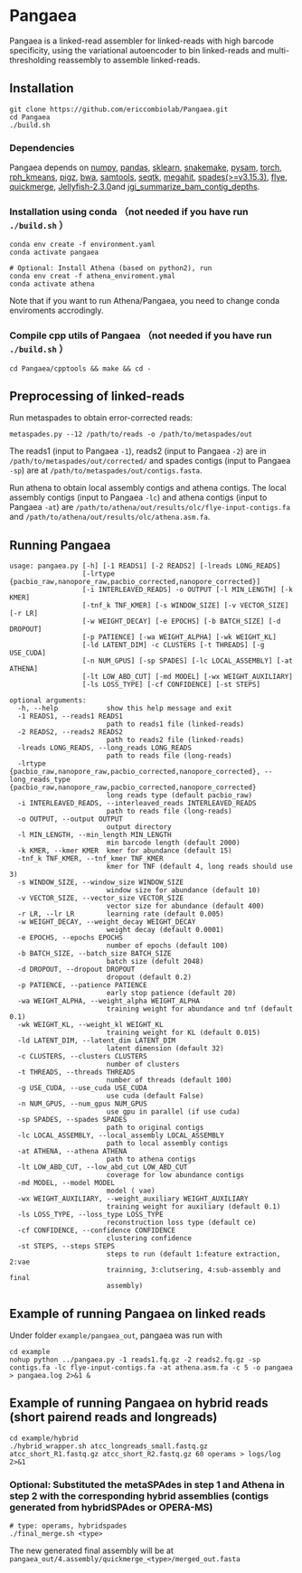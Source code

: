 # Pangaea
Pangaea is a linked-read assembler for linked-reads with high barcode specificity, using the variational autoencoder to bin linked-reads and multi-thresholding reassembly to assemble linked-reads.

## Installation
```
git clone https://github.com/ericcombiolab/Pangaea.git
cd Pangaea
./build.sh
```
### Dependencies
Pangaea depends on [numpy](https://numpy.org/install/), [pandas](https://pandas.pydata.org/docs/getting_started/install.html), [sklearn](https://scikit-learn.org/stable/install.html), [snakemake](https://snakemake.readthedocs.io/en/stable/getting_started/installation.html), [pysam](https://pysam.readthedocs.io/en/latest/installation.html), [torch](https://pytorch.org/get-started/locally/), [rph_kmeans](https://github.com/tinglabs/rph_kmeans), [pigz](https://zlib.net/pigz/), [bwa](https://github.com/lh3/bwa), [samtools](https://github.com/samtools/samtools), [seqtk](https://github.com/lh3/seqtk), [megahit](https://github.com/voutcn/megahit), [spades(>=v3.15.3)](https://github.com/ablab/spades), [flye](https://github.com/fenderglass/Flye), [quickmerge](https://github.com/mahulchak/quickmerge), [Jellyfish-2.3.0](https://github.com/gmarcais/Jellyfish)and [jgi_summarize_bam_contig_depths](https://bitbucket.org/berkeleylab/metabat/src/master/).

### Installation using conda （not needed if you have run ```./build.sh``` ）
```
conda env create -f environment.yaml
conda activate pangaea

# Optional: Install Athena (based on python2), run  
conda env creat -f athena_enviroment.ymal
conda activate athena
```
Note that if you want to run Athena/Pangaea, you need to change conda enviroments accrodingly. 

### Compile cpp utils of Pangaea （not needed if you have run ```./build.sh``` ）
```
cd Pangaea/cpptools && make && cd -
```

## Preprocessing of linked-reads
Run metaspades to obtain error-corrected reads:
```
metaspades.py --12 /path/to/reads -o /path/to/metaspades/out
```
The reads1 (input to Pangaea ```-1```), reads2 (input to Pangaea ```-2```) are in ```/path/to/metaspades/out/corrected/``` and spades contigs (input to Pangaea ```-sp```) are at ```/path/to/metaspades/out/contigs.fasta```.

Run athena to obtain local assembly contigs and athena contigs. The local assembly contigs (input to Pangaea ```-lc```) and athena contigs (input to Pangaea ```-at```) are ```/path/to/athena/out/results/olc/flye-input-contigs.fa``` and ```/path/to/athena/out/results/olc/athena.asm.fa```.
## Running Pangaea
```
usage: pangaea.py [-h] [-1 READS1] [-2 READS2] [-lreads LONG_READS]
                  [-lrtype {pacbio_raw,nanopore_raw,pacbio_corrected,nanopore_corrected}]
                  [-i INTERLEAVED_READS] -o OUTPUT [-l MIN_LENGTH] [-k KMER]
                  [-tnf_k TNF_KMER] [-s WINDOW_SIZE] [-v VECTOR_SIZE] [-r LR]
                  [-w WEIGHT_DECAY] [-e EPOCHS] [-b BATCH_SIZE] [-d DROPOUT]
                  [-p PATIENCE] [-wa WEIGHT_ALPHA] [-wk WEIGHT_KL]
                  [-ld LATENT_DIM] -c CLUSTERS [-t THREADS] [-g USE_CUDA]
                  [-n NUM_GPUS] [-sp SPADES] [-lc LOCAL_ASSEMBLY] [-at ATHENA]
                  [-lt LOW_ABD_CUT] [-md MODEL] [-wx WEIGHT_AUXILIARY]
                  [-ls LOSS_TYPE] [-cf CONFIDENCE] [-st STEPS]

optional arguments:
  -h, --help            show this help message and exit
  -1 READS1, --reads1 READS1
                        path to reads1 file (linked-reads)
  -2 READS2, --reads2 READS2
                        path to reads2 file (linked-reads)
  -lreads LONG_READS, --long_reads LONG_READS
                        path to reads file (long-reads)
  -lrtype {pacbio_raw,nanopore_raw,pacbio_corrected,nanopore_corrected}, --long_reads_type {pacbio_raw,nanopore_raw,pacbio_corrected,nanopore_corrected}
                        long reads type (default pacbio_raw)
  -i INTERLEAVED_READS, --interleaved_reads INTERLEAVED_READS
                        path to reads file (long-reads)
  -o OUTPUT, --output OUTPUT
                        output directory
  -l MIN_LENGTH, --min_length MIN_LENGTH
                        min barcode length (default 2000)
  -k KMER, --kmer KMER  kmer for abundance (default 15)
  -tnf_k TNF_KMER, --tnf_kmer TNF_KMER
                        kmer for TNF (default 4, long reads should use 3)
  -s WINDOW_SIZE, --window_size WINDOW_SIZE
                        window size for abundance (default 10)
  -v VECTOR_SIZE, --vector_size VECTOR_SIZE
                        vector size for abundance (default 400)
  -r LR, --lr LR        learning rate (default 0.005)
  -w WEIGHT_DECAY, --weight_decay WEIGHT_DECAY
                        weight decay (default 0.0001)
  -e EPOCHS, --epochs EPOCHS
                        number of epochs (default 100)
  -b BATCH_SIZE, --batch_size BATCH_SIZE
                        batch size (defult 2048)
  -d DROPOUT, --dropout DROPOUT
                        dropout (default 0.2)
  -p PATIENCE, --patience PATIENCE
                        early stop patience (default 20)
  -wa WEIGHT_ALPHA, --weight_alpha WEIGHT_ALPHA
                        training weight for abundance and tnf (default 0.1)
  -wk WEIGHT_KL, --weight_kl WEIGHT_KL
                        training weight for KL (default 0.015)
  -ld LATENT_DIM, --latent_dim LATENT_DIM
                        latent dimension (default 32)
  -c CLUSTERS, --clusters CLUSTERS
                        number of clusters
  -t THREADS, --threads THREADS
                        number of threads (default 100)
  -g USE_CUDA, --use_cuda USE_CUDA
                        use cuda (default False)
  -n NUM_GPUS, --num_gpus NUM_GPUS
                        use gpu in parallel (if use cuda)
  -sp SPADES, --spades SPADES
                        path to original contigs
  -lc LOCAL_ASSEMBLY, --local_assembly LOCAL_ASSEMBLY
                        path to local assembly contigs
  -at ATHENA, --athena ATHENA
                        path to athena contigs
  -lt LOW_ABD_CUT, --low_abd_cut LOW_ABD_CUT
                        coverage for low abundance contigs
  -md MODEL, --model MODEL
                        model ( vae)
  -wx WEIGHT_AUXILIARY, --weight_auxiliary WEIGHT_AUXILIARY
                        training weight for auxiliary (default 0.1)
  -ls LOSS_TYPE, --loss_type LOSS_TYPE
                        reconstruction loss type (default ce)
  -cf CONFIDENCE, --confidence CONFIDENCE
                        clustering confidence
  -st STEPS, --steps STEPS
                        steps to run (default 1:feature extraction, 2:vae
                        trainning, 3:clutsering, 4:sub-assembly and final
                        assembly)
```

## Example of running Pangaea on linked reads
Under folder ```example/pangaea_out```, pangaea was run with
```
cd example
nohup python ../pangaea.py -1 reads1.fq.gz -2 reads2.fq.gz -sp contigs.fa -lc flye-input-contigs.fa -at athena.asm.fa -c 5 -o pangaea > pangaea.log 2>&1 &
```

## Example of running Pangaea on hybrid reads (short pairend reads and longreads)
```
cd example/hybrid
./hybrid_wrapper.sh atcc_longreads_small.fastq.gz atcc_short_R1.fastq.gz atcc_short_R2.fastq.gz 60 operams > logs/log 2>&1
```
###  Optional: Substituted the metaSPAdes in step 1 and Athena in step 2 with the corresponding hybrid assemblies (contigs generated from hybridSPAdes or OPERA-MS)
```
# type: operams, hybridspades
./final_merge.sh <type>
```
The new generated final assembly will be at ```pangaea_out/4.assembly/quickmerge_<type>/merged_out.fasta```
